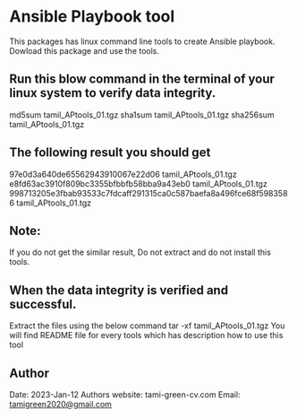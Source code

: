 # Ansible Playbook tool
This packages has linux command line tools to create Ansible playbook.
Dowload this package and use the tools. 

## Run this blow command in the terminal of your linux system to verify data integrity. 
md5sum tamil_APtools_01.tgz
sha1sum tamil_APtools_01.tgz
sha256sum tamil_APtools_01.tgz

## The following result you should get
97e0d3a640de65562943910067e22d06  tamil_APtools_01.tgz
e8fd63ac3910f809bc3355bfbbfb58bba9a43eb0  tamil_APtools_01.tgz
998713205e3fbab93533c7fdcaff291315ca0c587baefa8a496fce68f5983586  tamil_APtools_01.tgz

## Note:
If you do not get the similar result, Do not extract and do not install this tools.


## When the data integrity is verified and successful.
Extract the files using the below command
tar -xf tamil_APtools_01.tgz 
You will find README file for every tools which has description how to use this tool

## Author
Date: 2023-Jan-12
Authors website: tami-green-cv.com
Email: tamigreen2020@gmail.com

